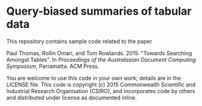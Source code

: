 # Query-biased summaries of tabular data

This repository contains sample code related to the paper

Paul Thomas, Rollin Omari, and Tom Rowlands. 2015. "Towards Searching
Amongst Tables". In *Proceedings of the Australasian Document
Computing Symposium*, Parramatta. ACM Press.

You are welcome to use this code in your own work; details are in the
LICENSE file. This code is copyright (c) 2015 Commonwealth Scientific
and Industrial Research Organisation (CSIRO), and incorporates code by
others and distributed under license as documented inline.
